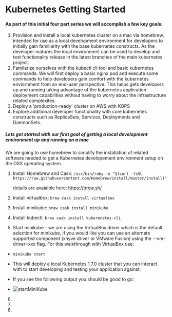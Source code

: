 # Kubernetes Getting Started

#### As part of this initial four part series we will accomplish a few key goals:
1. Provision and install a local kubernetes cluster on a mac via homebrew, intended for use as a local development environment for developers to initially gain familiarity with the base kubernetes constructs. As the developer matures the local environment can be used to develop and test functionality release in the latest branches of the main kubernetes project.
2. Familarize ourselves with the kubectl cli tool and basic kubernetes commands. We will first deploy a basic nginx pod and execute some commands to help developers gain comfort with the kubernetes enviornment from an end-user perspective. This helps gets developers up and running taking advantage of the kubernetes application deployment capabilities without having to worry about the infrastructure related complexites.
3. Deploy a 'production-ready' cluster on AWS with KOPS
4. Explore additional developer functionality with core kubernetes constructs such as ReplicaSets, Services, Deployments and DaemonSets.

##### Lets get started with our first goal of getting a local development environment up and running on a mac

We are going to use homebrew to simplify the installation of related software needed to get a Kubernetes developement environment setup on the OSX operating system.

1. Install Homebrew and Cask:
  ```/usr/bin/ruby -e "$(curl -fsSL https://raw.githubusercontent.com/Homebrew/install/master/install)"```

    details are avaialble here:
    https://brew.sh/

2.  Install virtualbox:
  ```brew cask install virtualbox```

3.  Install minikube:
  ```brew cask install minikube```

4.  Install kubectl:
  ```brew cask install kuberenetes-cli```

5.  Start minikube - we are using the VirtualBox driver which is the default selection for minikube, if you would like you can use an alternate supported component (xhyve driver or VMware Fusion) using the --vm-driver=xxx flag. For this walkthrough with VirtualBox use:

  * ```minikube start```

  * This will deploy a local Kubernetes 1.7.0 cluster that you can interact with to start developing and testing your application against.

  * If you see the following output you should be good to go:

  * ![startMiniKube](images/startMiniKube.png)

6.
7.
8.
